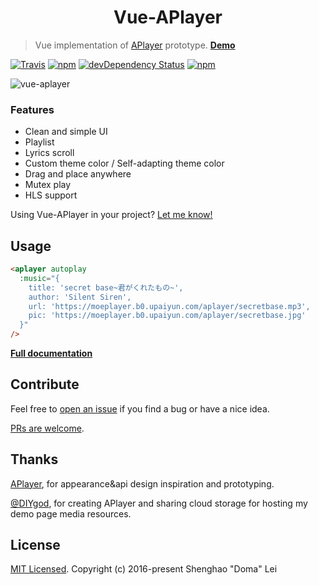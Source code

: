 <h1 align="center">Vue-APlayer</h1>

> Vue implementation of [APlayer](https://github.com/MoePlayer/APlayer) prototype.
[**Demo**](https://sevenoutman.github.io/vue-aplayer)


[![Travis](https://img.shields.io/travis/SevenOutman/vue-aplayer.svg?style=flat-square)](https://travis-ci.org/SevenOutman/vue-aplayer)
[![npm](https://img.shields.io/npm/v/vue-aplayer.svg?style=flat-square)](https://www.npmjs.com/package/vue-aplayer)
[![devDependency Status](https://img.shields.io/david/dev/SevenOutman/vue-aplayer.svg?style=flat-square)](https://david-dm.org/SevenOutman/vue-aplayer#info=devDependencies)
[![npm](https://img.shields.io/npm/dt/vue-aplayer.svg?style=flat-square)](https://www.npmjs.com/package/vue-aplayer)

![vue-aplayer](https://i.loli.net/2018/03/16/5aab3da0746e7.png)

### Features
- Clean and simple UI
- Playlist
- Lyrics scroll
- Custom theme color / Self-adapting theme color
- Drag and place anywhere
- Mutex play
- HLS support

Using Vue-APlayer in your project? [Let me know!](https://github.com/SevenOutman/vue-aplayer/issues/26)

## Usage

```HTML
<aplayer autoplay
  :music="{
    title: 'secret base~君がくれたもの~',
    author: 'Silent Siren',
    url: 'https://moeplayer.b0.upaiyun.com/aplayer/secretbase.mp3',
    pic: 'https://moeplayer.b0.upaiyun.com/aplayer/secretbase.jpg'
  }"
/>
```
 [**Full documentation**](https://github.com/SevenOutman/vue-aplayer/blob/master/docs)

## Contribute

Feel free to [open an issue](https://github.com/SevenOutman/vue-aplayer/issues) if you find a bug or have a nice idea.

[PRs are welcome](https://github.com/SevenOutman/vue-aplayer/blob/master/docs/README.md#contribute).

## Thanks
[APlayer](https://github.com/MoePlayer/APlayer), for appearance&api design inspiration and prototyping.

[@DIYgod](https://github.com/DIYgod), for creating APlayer and sharing cloud storage for hosting my demo page media resources.

## License

[MIT Licensed](https://github.com/SevenOutman/vue-aplayer/blob/master/LICENSE). Copyright (c) 2016-present Shenghao "Doma" Lei

